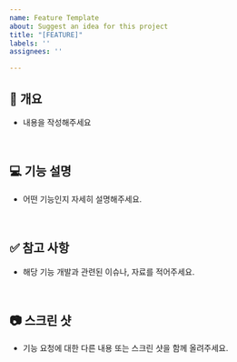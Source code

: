 ```yaml
---
name: Feature Template
about: Suggest an idea for this project
title: "[FEATURE]"
labels: ''
assignees: ''

---
```


## 📌  개요

- 내용을 작성해주세요

<br>

## 💻  기능 설명

- 어떤 기능인지 자세히 설명해주세요.

<br>

## ✅  참고 사항

- 해당 기능 개발과 관련된 이슈나, 자료를 적어주세요.

<br>

## 📷  스크린 샷
- 기능 요청에 대한 다른 내용 또는 스크린 샷을 함께 올려주세요.
